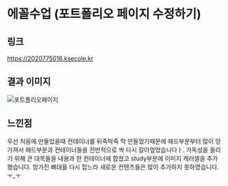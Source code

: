 # 에꼴수업 (포트폴리오 페이지 수정하기)


## 링크
https://2020775016.ksecole.kr


## 결과 이미지
![포트폴리오페이지](https://github.com/yeong02/ecole/assets/70323506/752af48a-de17-4468-82b9-290689d42fb8)

## 느낀점
우선 처음에 만들었을때 컨테이너를 뒤죽박죽 막 만들었기때문에 헤드부분부터 많이 망가져서 헤드부분과 컨테이너들을 전반적으로 싹 다시 갈아엎었습니다ㅏ.
가독성을 올리기 위해 큰 대목들을 내용과 한 컨테이너에 합쳤고 study부분에 이미지 캐러셀을 추가했습니다.
망가진 뼈대를 다시 잡느라 새로운 컨텐츠들은 많이 추가하지 못하였습니다. ㅜ_ㅜ
